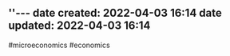 ''---
date created: 2022-04-03 16:14
date updated: 2022-04-03 16:14
---

#microeconomics #economics
